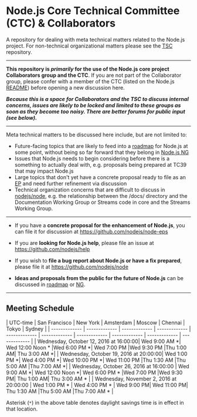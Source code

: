 # Node.js Core Technical Committee (CTC) & Collaborators

A repository for dealing with meta technical matters related to the Node.js project. For non-technical organizational matters please see the [TSC](https://github.com/nodejs/CTC) repository.

------------------------------

**This repository is _primarily_ for the use of the Node.js core project Collaborators group and the CTC**. If you are not part of the Collaborator group, please confer with a member of the CTC (listed on the Node.js [README](https://github.com/nodejs/node#ctc-core-technical-committee)) before opening a new discussion here.

***Because this is a space for Collaborators and the TSC to discuss internal concerns, issues are likely to be locked and limited to these groups as soon as they become too noisy. There are better forums for public input (see below).***

------------------------------

Meta technical matters to be discussed here include, but are not limited to:

* Future-facing topics that are likely to feed into a [roadmap](https://github.com/nodejs/roadmap/) for Node.js at some point, without being so far forward that they belong in [Node.js NG](https://github.com/nodejs/ng)
* Issues that Node.js needs to begin considering before there is a something to actually deal with, e.g. proposals being prepared at TC39 that may impact Node.js
* Large topics that don't yet have a concrete proposal ready to file as an [EP](https://github.com/nodejs/node-eps) and need further refinement via discussion
* Technical organization concerns that are difficult to discuss in [nodejs/node](https://github.com/nodejs/node), e.g. the relationship between the /docs/ directory and the Documentation Working Group or Streams code in core and the Streams Working Group.

------------------------------

* If you have a **concrete proposal for the enhancement of Node.js**, you can file it for discussion at https://github.com/nodejs/node-eps

* If you are **looking for Node.js help**, please file an issue at https://github.com/nodejs/help

* If you wish to **file a bug report about Node.js or have a fix prepared**, please file it at https://github.com/nodejs/node

* **Ideas and proposals from the public for the future of Node.js** can be discussed in [roadmap](https://github.com/nodejs/roadmap/) or [NG](https://github.com/nodejs/ng).

------------------------------

## Meeting Schedule

|  UTC-time | San Francisco  | New York | Amsterdam | Moscow | Chennai | Tokyo | Sydney |
| ------------- | ------------- | ------------- | ------------- | ------------- | ------------- | ------------- | ------------- | ------------- | ------------- |
| Wednesday, October 12, 2016 at 16:00:00|  Wed 9:00 AM *|  Wed 12:00 Noon *  |Wed 6:00 PM *| Wed 7:00 PM |Wed 9:30 PM  |Thu 1:00 AM| Thu 3:00 AM *|
| Wednesday, October 19, 2016 at 20:00:00|  Wed 1:00 PM *|  Wed 4:00 PM *|  Wed 10:00 PM *| Wed 11:00 PM  |Thu 1:30 AM  |Thu 5:00 AM  |Thu 7:00 AM *|
| Wednesday, October 26, 2016 at 16:00:00 | Wed 9:00 AM *|  Wed 12:00 Noon *| Wed 6:00 PM * |Wed 7:00 PM  |Wed 9:30 PM| Thu 1:00 AM|  Thu 3:00 AM * |
| Wednesday, November 2, 2016 at 20:00:00 | Wed 1:00 PM * | Wed 4:00 PM * | Wed 9:00 PM|  Wed 11:00 PM| Thu 1:30 AM |Thu 5:00 AM  |Thu 7:00 AM * | 

Asterisk (`*`) in the above table denotes daylight savings time is in effect in that location.
